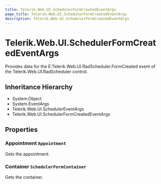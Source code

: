 ```yaml
---
title: Telerik.Web.UI.SchedulerFormCreatedEventArgs
page_title: Telerik.Web.UI.SchedulerFormCreatedEventArgs
description: Telerik.Web.UI.SchedulerFormCreatedEventArgs
---
```


# Telerik.Web.UI.SchedulerFormCreatedEventArgs

Provides data for the E:Telerik.Web.UI.RadScheduler.FormCreated event of the Telerik.Web.UI.RadScheduler control.

## Inheritance Hierarchy

* System.Object
* System.EventArgs
* Telerik.Web.UI.SchedulerEventArgs
* Telerik.Web.UI.SchedulerFormCreatedEventArgs

## Properties

###  Appointment `Appointment`

Gets the appointment.

###  Container `SchedulerFormContainer`

Gets the container.

